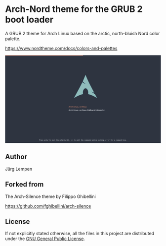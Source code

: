 
# Arch-Nord theme for the GRUB 2 boot loader

A GRUB 2 theme for Arch Linux based on the arctic, north-bluish Nord color palette.

https://www.nordtheme.com/docs/colors-and-palettes

<img src="./preview.png" width="800">

## Author

Jürg Lempen

## Forked from

The Arch-Silence theme by Filippo Ghibellini

https://github.com/fghibellini/arch-silence

## License

If not explicitly stated otherwise, all the files in this project are distributed under the [GNU General Public License](./COPYING).
